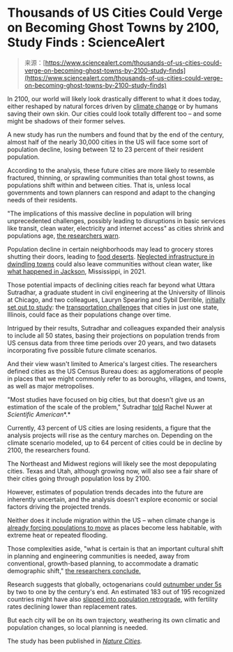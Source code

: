 <!--yml
category: 未分类
date: 2024-05-27 14:50:11
-->

# Thousands of US Cities Could Verge on Becoming Ghost Towns by 2100, Study Finds : ScienceAlert

> 来源：[https://www.sciencealert.com/thousands-of-us-cities-could-verge-on-becoming-ghost-towns-by-2100-study-finds](https://www.sciencealert.com/thousands-of-us-cities-could-verge-on-becoming-ghost-towns-by-2100-study-finds)

In 2100, our world will likely look drastically different to what it does today, either reshaped by natural forces driven by [climate change](https://www.sciencealert.com/climate-change) or by humans saving their own skin. Our cities could look totally different too – and some might be shadows of their former selves.

A new study has run the numbers and found that by the end of the century, almost half of the nearly 30,000 cities in the US will face some sort of population decline, losing between 12 to 23 percent of their resident population.

According to the analysis, these future cities are more likely to resemble fractured, thinning, or sprawling communities than total ghost towns, as populations shift within and between cities. That is, unless local governments and town planners can respond and adapt to the changing needs of their residents.

"The implications of this massive decline in population will bring unprecedented challenges, possibly leading to disruptions in basic services like transit, clean water, electricity and internet access" as cities shrink and populations age, [the researchers warn](https://doi.org/10.1038/s44284-023-00011-7).

Population decline in certain neighborhoods may lead to grocery stores shutting their doors, leading to [food deserts](https://en.wikipedia.org/wiki/Food_desert). [Neglected infrastructure in dwindling towns](https://www.jsums.edu/education/files/2022/03/2022.OJRUR_JacksonWaterCrisis_Special.Issue_.Final_.pdf) could also leave communities without clean water, like [what happened in Jackson](https://www.asce.org/publications-and-news/civil-engineering-source/civil-engineering-magazine/article/2022/11/jackson-water-crisis-reveals-perils-of-neglected-infrastructure), Mississippi, in 2021.

Those potential impacts of declining cities reach far beyond what Uttara Sutradhar, a graduate student in civil engineering at the University of Illinois at Chicago, and two colleagues, Lauryn Spearing and Sybil Derrible, [initially set out to study](https://www.scientificamerican.com/article/thousands-of-u-s-cities-could-become-virtual-ghost-towns-by-2100/): the [transportation challenges](https://doi.org/10.1016/j.trip.2023.100886) that cities in just one state, Illinois, could face as their populations change over time.

Intrigued by their results, Sutradhar and colleagues expanded their analysis to include all 50 states, basing their projections on population trends from US census data from three time periods over 20 years, and two datasets incorporating five possible future climate scenarios.

And their view wasn't limited to America's largest cities. The researchers defined cities as the US Census Bureau does: as agglomerations of people in places that we might commonly refer to as boroughs, villages, and towns, as well as major metropolises.

"Most studies have focused on big cities, but that doesn't give us an estimation of the scale of the problem," Sutradhar [told](https://www.scientificamerican.com/article/thousands-of-u-s-cities-could-become-virtual-ghost-towns-by-2100/) Rachel Nuwer at *Scientific American**.*

Currently, 43 percent of US cities are losing residents, a figure that the analysis projects will rise as the century marches on. Depending on the climate scenario modeled, up to 64 percent of cities could be in decline by 2100, the researchers found.

The Northeast and Midwest regions will likely see the most depopulating cities. Texas and Utah, although growing now, will also see a fair share of their cities going through population loss by 2100.

However, estimates of population trends decades into the future are inherently uncertain, and the analysis doesn't explore economic or social factors driving the projected trends.

Neither does it include migration within the US – when climate change is [already forcing populations to move](https://www.bloomberg.com/news/articles/2023-12-18/more-than-3-million-americans-are-already-climate-migrants-researchers-say) as places become less habitable, with extreme heat or repeated flooding.

Those complexities aside, "what is certain is that an important cultural shift in planning and engineering communities is needed, away from conventional, growth-based planning, to accommodate a dramatic demographic shift," [the researchers conclude.](https://doi.org/10.1038/s44284-023-00011-7)

Research suggests that globally, octogenarians could [outnumber under 5s](https://www.thelancet.com/infographics-do/population-forecast) by two to one by the century's end. An estimated 183 out of 195 recognized countries might have also [slipped into population retrograde](https://www.thelancet.com/article/S0140-6736(20)30677-2/fulltext), with fertility rates declining lower than replacement rates.

But each city will be on its own trajectory, weathering its own climatic and population changes, so local planning is needed.

The study has been published in *[Nature Cities](https://doi.org/10.1038/s44284-023-00011-7).*